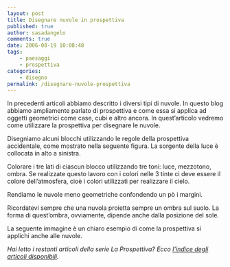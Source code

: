 ```yaml
---
layout: post
title: Disegnare nuvole in prospettiva
published: true
author: sasadangelo
comments: true
date: 2006-08-19 10:08:48
tags:
    - paesaggi
    - prospettiva
categories:
    - disegno
permalink: /disegnare-nuvole-prospettiva
---
```




  In precedenti articoli abbiamo descritto i diversi tipi di nuvole. In questo blog abbiamo ampliamente parlato di prospettiva e come essa si applica ad oggetti geometrici come case, cubi e altro ancora. In quest&#8217;articolo vedremo come utilizzare la prospettiva per disegnare le nuvole.



  Disegniamo alcuni blocchi utilizzando le regole della prospettiva accidentale, come mostrato nella seguente figura. La sorgente della luce è collocata in alto a sinistra. 


  Colorare i tre lati di ciascun blocco utilizzando tre toni: luce, mezzotono, ombra. Se realizzate questo lavoro con i colori nelle 3 tinte ci deve essere il colore dell&#8217;atmosfera, cioè i colori utilizzati per realizzare il cielo. 


  Rendiamo le nuvole meno geometriche confondendo un pò i margini. 


  Ricordatevi sempre che una nuvola proietta sempre un ombra sul suolo. La forma di quest&#8217;ombra, ovviamente, dipende anche dalla posizione del sole. 


  La seguente immagine è un chiaro esempio di come la prospettiva si applichi anche alle nuvole. 


_Hai letto i restanti articoli della serie La Prospettiva? Ecco [l’indice degli articoli disponibili][1]._

 [1]: https://www.disegnoepittura.it/prospettiva/ "La Prospettiva"
